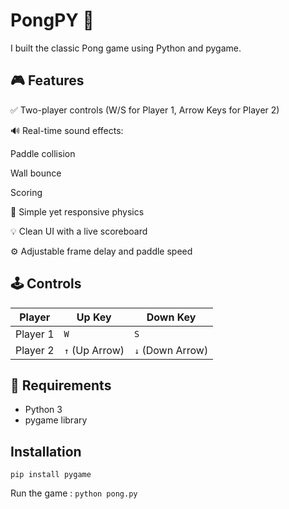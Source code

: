 # PongPY 🏓

I built the classic Pong game using Python and pygame. 

## 🎮 Features

✅ Two-player controls (W/S for Player 1, Arrow Keys for Player 2)

🔊 Real-time sound effects:

Paddle collision

Wall bounce

Scoring

🧠 Simple yet responsive physics

💡 Clean UI with a live scoreboard

⚙️ Adjustable frame delay and paddle speed

## 🕹️ Controls

| Player   | Up Key     | Down Key      |
|----------|------------|---------------|
| Player 1 | `W`        | `S`           |
| Player 2 | `↑` (Up Arrow) | `↓` (Down Arrow) |


## 🔧 Requirements
- Python 3
- pygame library

## Installation
  
`pip install pygame`

Run the game : `python pong.py`

